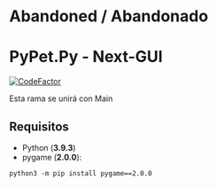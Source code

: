 # Abandoned / Abandonado
# PyPet.Py - Next-GUI

[![CodeFactor](https://www.codefactor.io/repository/github/pypet/pypet.py/badge)](https://www.codefactor.io/repository/github/pypet/pypet.py)

Esta rama se unirá con Main

## Requisitos

* Python (**3.9.3**)
* pygame (**2.0.0**):
```
python3 -m pip install pygame==2.0.0
```
